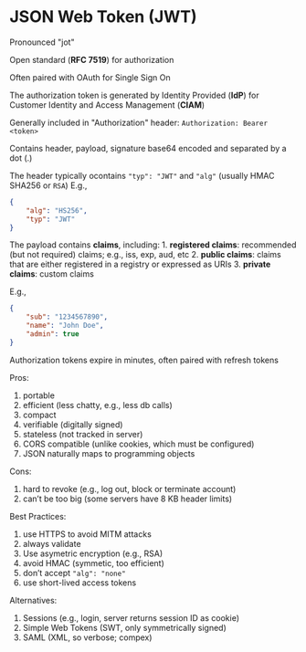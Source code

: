 # JSON Web Token (JWT)

Pronounced "jot"

Open standard (**RFC 7519**) for authorization 

Often paired with OAuth for Single Sign On

The authorization token is generated by Identity Provided (**IdP**) for Customer Identity and Access Management (**CIAM**)

Generally included in "Authorization" header: `Authorization: Bearer <token>`

Contains header, payload, signature base64 encoded and separated by a dot (.)

The header typically ocontains `"typ": "JWT"` and `"alg"` (usually HMAC SHA256 or `RSA`) E.g.,

```json
{
	"alg": "HS256",
	"typ": "JWT" 
}
```

The payload contains **claims**, including:
    1. **registered claims**: recommended (but not required) claims; e.g., iss, exp, aud, etc
    2. **public claims**: claims that are either registered in a registry or expressed as URIs
    3. **private claims**: custom claims 
 

E.g.,
```json
{
	"sub": "1234567890",
	"name": "John Doe",
	"admin": true
}
```

Authorization tokens expire in minutes, often paired with refresh tokens

Pros: 
1. portable
2. efficient (less chatty, e.g., less db calls)
3. compact
4. verifiable (digitally signed)
5. stateless (not tracked in server)
6. CORS compatible (unlike cookies, which must be configured)
7. JSON naturally maps to programming objects

Cons:
1. hard to revoke (e.g., log out, block or terminate account)
2. can’t be too big (some servers have 8 KB header limits)

Best Practices:
1. use HTTPS to avoid MITM attacks
2. always validate
3. Use asymetric encryption (e.g., RSA)
4. avoid HMAC (symmetic, too efficient)
5. don’t accept `"alg": "none"`
6. use short-lived access tokens

Alternatives:
1. Sessions (e.g., login, server returns session ID as cookie)
2. Simple Web Tokens (SWT, only symmetrically signed)
3. SAML (XML, so verbose; compex)